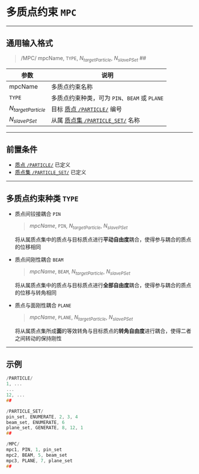 # 多质点约束 `MPC`

---

## 通用输入格式

> /MPC/
mpcName, `TYPE`, $N_{targetParticle}$, $N_{slavePSet}$
\#\#

| 参数                 | 说明                                                 |
| -------------------- | ---------------------------------------------------- |
| mpcName              | 多质点约束名称                                       |
| `TYPE`               | 多质点约束种类，可为 `PIN`、`BEAM` 或 `PLANE`        |
| $N_{targetParticle}$ | 目标 [质点 `/PARTICLE/`](/PARTICLE/PARTICLE.md) 编号 |
| $N_{slavePSet}$      | 从属 [质点集 `/PARTICLE_SET/`]() 名称                |

---

## 前置条件

- [质点 `/PARTICLE/`](/PARTICLE/PARTICLE.md) 已定义
- [质点集 `/PARTICLE_SET/`]() 已定义

---

## 多质点约束种类 `TYPE` 

- 质点间铰接耦合 `PIN`

    > $mpcName$, `PIN`, $N_{targetParticle}$, $N_{slavePSet}$

    将从属质点集中的质点与目标质点进行**平动自由度**耦合，使得参与耦合的质点的位移相同

- 质点间刚性耦合 `BEAM`

    > $mpcName$, `BEAM`, $N_{targetParticle}$, $N_{slavePSet}$

    将从属质点集中的质点与目标质点进行**全部自由度**耦合，使得参与耦合的质点的位移与转角相同

- 质点与面刚性耦合 `PLANE`

    > $mpcName$, `PLANE`, $N_{targetParticle}$, $N_{slavePSet}$

    将从属质点集所成**面**的等效转角与目标质点的**转角自由度**进行耦合，使得二者之间转动的保持刚性

---

## 示例

```c
/PARTICLE/
1, ...
...
12, ...
##

/PARTICLE_SET/
pin_set, ENUMERATE, 2, 3, 4
beam_set, ENUMERATE, 6
plane_set, GENERATE, 8, 12, 1
##

/MPC/
mpc1, PIN, 1, pin_set
mpc2, BEAM, 5, beam_set
mpc3, PLANE, 7, plane_set
##
```